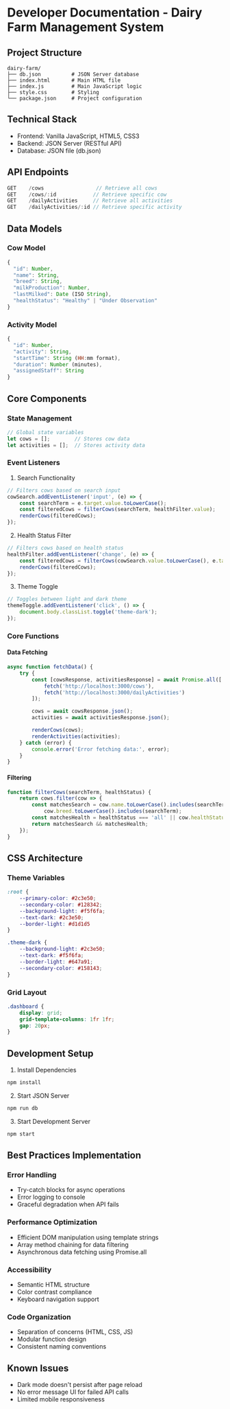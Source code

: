 # Developer Documentation - Dairy Farm Management System

## Project Structure
```
dairy-farm/
├── db.json          # JSON Server database
├── index.html       # Main HTML file
├── index.js         # Main JavaScript logic
├── style.css        # Styling
└── package.json     # Project configuration
```

## Technical Stack
- Frontend: Vanilla JavaScript, HTML5, CSS3
- Backend: JSON Server (RESTful API)
- Database: JSON file (db.json)

## API Endpoints
```javascript
GET    /cows                 // Retrieve all cows
GET    /cows/:id            // Retrieve specific cow
GET    /dailyActivities     // Retrieve all activities
GET    /dailyActivities/:id // Retrieve specific activity
```

## Data Models

### Cow Model
```javascript
{
  "id": Number,
  "name": String,
  "breed": String,
  "milkProduction": Number,
  "lastMilked": Date (ISO String),
  "healthStatus": "Healthy" | "Under Observation"
}
```

### Activity Model
```javascript
{
  "id": Number,
  "activity": String,
  "startTime": String (HH:mm format),
  "duration": Number (minutes),
  "assignedStaff": String
}
```

## Core Components

### State Management
```javascript
// Global state variables
let cows = [];        // Stores cow data
let activities = [];  // Stores activity data
```

### Event Listeners
1. Search Functionality
```javascript
// Filters cows based on search input
cowSearch.addEventListener('input', (e) => {
    const searchTerm = e.target.value.toLowerCase();
    const filteredCows = filterCows(searchTerm, healthFilter.value);
    renderCows(filteredCows);
});
```

2. Health Status Filter
```javascript
// Filters cows based on health status
healthFilter.addEventListener('change', (e) => {
    const filteredCows = filterCows(cowSearch.value.toLowerCase(), e.target.value);
    renderCows(filteredCows);
});
```

3. Theme Toggle
```javascript
// Toggles between light and dark theme
themeToggle.addEventListener('click', () => {
    document.body.classList.toggle('theme-dark');
});
```

### Core Functions

#### Data Fetching
```javascript
async function fetchData() {
    try {
        const [cowsResponse, activitiesResponse] = await Promise.all([
            fetch('http://localhost:3000/cows'),
            fetch('http://localhost:3000/dailyActivities')
        ]);

        cows = await cowsResponse.json();
        activities = await activitiesResponse.json();

        renderCows(cows);
        renderActivities(activities);
    } catch (error) {
        console.error('Error fetching data:', error);
    }
}
```

#### Filtering
```javascript
function filterCows(searchTerm, healthStatus) {
    return cows.filter(cow => {
        const matchesSearch = cow.name.toLowerCase().includes(searchTerm) ||
            cow.breed.toLowerCase().includes(searchTerm);
        const matchesHealth = healthStatus === 'all' || cow.healthStatus === healthStatus;
        return matchesSearch && matchesHealth;
    });
}
```

## CSS Architecture

### Theme Variables
```css
:root {
    --primary-color: #2c3e50;
    --secondary-color: #128342;
    --background-light: #f5f6fa;
    --text-dark: #2c3e50;
    --border-light: #d1d1d5
}

.theme-dark {
    --background-light: #2c3e50;
    --text-dark: #f5f6fa;
    --border-light: #647a91;
    --secondary-color: #158143;
}
```

### Grid Layout
```css
.dashboard {
    display: grid;
    grid-template-columns: 1fr 1fr;
    gap: 20px;
}
```

## Development Setup

1. Install Dependencies
```bash
npm install
```

2. Start JSON Server
```bash
npm run db
```

3. Start Development Server
```bash
npm start
```

## Best Practices Implementation

### Error Handling
- Try-catch blocks for async operations
- Error logging to console
- Graceful degradation when API fails

### Performance Optimization
- Efficient DOM manipulation using template strings
- Array method chaining for data filtering
- Asynchronous data fetching using Promise.all

### Accessibility
- Semantic HTML structure
- Color contrast compliance
- Keyboard navigation support

### Code Organization
- Separation of concerns (HTML, CSS, JS)
- Modular function design
- Consistent naming conventions

## Known Issues
- Dark mode doesn't persist after page reload
- No error message UI for failed API calls
- Limited mobile responsiveness